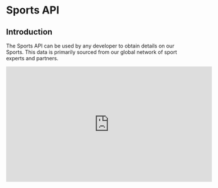 # Sports API

## Introduction

The Sports API can be used by any developer to obtain details on our Sports. This data is primarily sourced from our global network of sport experts and partners.

<iframe width="560" height="315" src="https://www.youtube-nocookie.com/embed/EwGpd5bnrzU" frameborder="0" allow="accelerometer; autoplay; encrypted-media; gyroscope; picture-in-picture" allowfullscreen></iframe>
